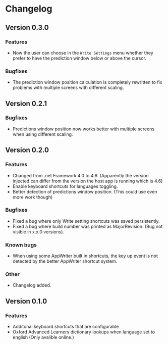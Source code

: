 # Changelog

## Version 0.3.0

### Features
- Now the user can choose in the `Write Settings` menu whether they prefer to have the prediction window below or above the cursor.

### Bugfixes
- The prediction window position calculation is completely rewritten to fix problems with multiple screens with different scaling.

## Version 0.2.1

### Bugfixes

- Predictions window position now works better with multiple screens when using different scaling.

## Version 0.2.0

### Features

- Changed from .net Framework 4.0 to 4.8. (Apparently the version injected can differ from the version the host app is running which is 4.6)
- Enable keyboard shortcuts for languages toggling.
- Better detection of predictions window position. (This could use even more work though)

### Bugfixes

- Fixed a bug where only Write setting shortcuts was saved persistently.
- Fixed a bug where build number was printed as MajorRevision. (Bug not visible in x.x.0 versions).

### Known bugs

- When using some AppWriter built in shortcuts, the key up event is not detected by the better AppWriter shortcut system.

### Other

- Changelog added.

## Version 0.1.0

### Features

- Additonal keyboard shortcuts that are configurable
- Oxford Advanced Learners dictionary lookups when language set to english (Only avalible online.)
